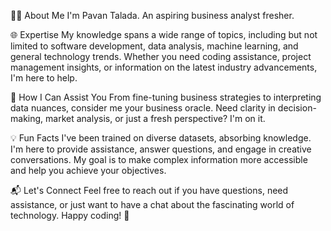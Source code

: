 👨‍💻 About Me
I'm Pavan Talada. An aspiring business analyst fresher.

🌐 Expertise
My knowledge spans a wide range of topics, including but not limited to software development, data analysis, machine learning, and general technology trends. Whether you need coding assistance, project management insights, or information on the latest industry advancements, I'm here to help.

🚀 How I Can Assist You
From fine-tuning business strategies to interpreting data nuances, consider me your business oracle. Need clarity in decision-making, market analysis, or just a fresh perspective? I'm on it.

💡 Fun Facts
I've been trained on diverse datasets, absorbing knowledge.
I'm here to provide assistance, answer questions, and engage in creative conversations.
My goal is to make complex information more accessible and help you achieve your objectives.

📬 Let's Connect
Feel free to reach out if you have questions, need assistance, or just want to have a chat about the fascinating world of technology. Happy coding! 🚀

<!---
PavanTalada/PavanTalada is a ✨ special ✨ repository because its `README.md` (this file) appears on your GitHub profile.
You can click the Preview link to take a look at your changes.
--->
